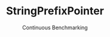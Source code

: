 ---
layout: default
title: StringPrefixPointer
subtitle: Continuous Benchmarking
selected: String
expanded: Benchmarking
benchmark: /individual_results/StringPrefixPointer.html
---
